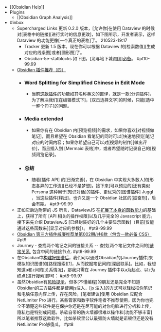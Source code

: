 - [[Obsidian Help]]
- Plugins
    - [[Obsidian Graph Analysis]]
- #inbox
    - Supercharged Links 更新 0.2.0 版本，[允许你]在使用 Dataview 的时候对[表格中的链接][进行实时的信息更改]，如下图所示，开发者表示，这样 Dataview 的功能更像[一个真正的表格]了。
210523-19:17
        - Tracker 更新 1.5 版本，现在你可以根据 Dataview 的[检索数值][生成对应的线条图]或者[圆形图]了。
        - Obsidian-5e-statblocks
如下图，[龙与地下城跑团][必备](https://www.zhihu.com/pin/1379427044988698624)。 #pt10-99.99
    - [Obsidian 插件推荐（四）](https://zhuanlan.zhihu.com/p/362853550)
        - ### Word Splitting for Simplified Chinese in Edit Mode
            - 当前[这款插件](http://link.zhihu.com/?target=https%3A//github.com/alx-plugins/cm-chs-patch)的功能如其名称英文的直译，就是一款[分词插件]，为了解决我们[在编辑模式下]，[双击选择文字]的时候，只能[选中一整个句子]的问题。
        - ### Media extended
            - 如果你有在 Obsidian 内[预览视频]的需求，如果你喜欢[对视频做笔记]，而且希望在 Obsidian 看笔记的同时可以[快速地预览]笔记对应的时间内容；如果你希望自己可以对[视频的制作][做出评价]，而且插入到 [Mermaid 表格]中，或者希望随时记录自己的[视频阅览记录]。
        - ### 总结
            - 随着[插件 API] 的[日渐完善]，在 Obsidian 中实现大多数人的[形态各异的工作流][已经不是梦想]，接下来[可以预见的]还有类似 Persona 这种用于[知识对话]的插件、更优秀的[图谱插件] Juggl ，当这些插件[释出]，也许又是一个 Obsidian 社区的[振奋剂]，后会有期。 #pt9-99.99
    - 正如它后边附带的 JS 所言，DataviewJS 在[扩展了本身的函数能力](https://zhuanlan.zhihu.com/p/373623264)的基础上，获得了所有 [API 相关的操作权限]以及几乎完全的 Javascript 能力。接下来先介绍 DataviewJS [已经封装好的几个主要显示函数]（目前[仅能通过这些函数来][显示对应的参数]）。 #pt9-99.99
    - [Obsidian 第三方插件威廉推荐单第002期/共8款（包含一款必备 CSS）](https://zhuanlan.zhihu.com/p/363522207) #pt9
    - Journey - 查找两个笔记之间的链接关系 -- 查找[两个笔记文件之间的][链接关系](https://zhuanlan.zhihu.com/p/368487154), 包含中间的链接节点. #pt8-99.99
    - 在Obsidian中[构建好图谱后](https://zhuanlan.zhihu.com/p/392547929)，我们可以通过Obsidian的[Journey插件]来模拟知识图谱的[路径搜索][1]，从而挖掘笔记间的[深层联系]。比如，我想知道a和z间的[关系情况]，那我只需在 Journey 插件中以a为起点、以z为终点[进行搜索]即可： #pt8-99.97
    - 虽然Obsidian有[风险提示](https://zhuanlan.zhihu.com/p/363753101)，但多[不懂编程]的朋友还是完全不知道Obsidian的三方插件都是使用js注入，[js 注入]的方式可以轻松把你笔记和电脑任意内容上传，存在风险。[笔者建议]使用 Obsidian 应配合 NetLimiter Pro 进行。某些管家和数字软件笔者不推荐使用，因为你也完全不清楚这些软件是在保护你还是在尽可能的对你电脑进行分析和上传，隐私也是特别成问题。杀软自带的防火墙都很难以操作和[功能不够丰富]所以笔者推荐这款软件，比如杀软里公认最强防火墙就是诺顿但还是没有NetLimiter Pro够傻瓜。 #pt8
